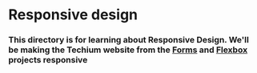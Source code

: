 # Responsive design

### This directory is for learning about Responsive Design. We'll be making the Techium website from the [Forms](../0x05-form) and [Flexbox](../0x04-flexbox) projects responsive
